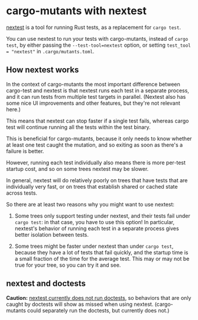 # cargo-mutants with nextest

[nextest](https://nexte.st) is a tool for running Rust tests, as a replacement for `cargo test`.

You can use nextest to run your tests with cargo-mutants, instead of `cargo test`, by either passing the `--test-tool=nextest` option, or setting `test_tool = "nextest"` in `.cargo/mutants.toml`.

## How nextest works

In the context of cargo-mutants the most important difference between cargo-test and nextest is that nextest runs each test in a separate process, and it can run tests from multiple test targets in parallel. (Nextest also has some nice UI improvements and other features, but they're not relevant here.)

This means that nextest can stop faster if a single test fails, whereas cargo test will continue running all the tests within the test binary.

This is beneficial for cargo-mutants, because it only needs to know whether at least one test caught the mutation, and so exiting as soon as there's a failure is better.

However, running each test individually also means there is more per-test startup cost, and so on some trees nextest may be slower.

In general, nextest will do relatively poorly on trees that have tests that are individually very fast, or on trees that establish shared or cached state across tests.

So there are at least two reasons why you might want to use nextest:

1. Some trees only support testing under nextest, and their tests fail under `cargo test`: in that case, you have to use this option! In particular, nextest's behavior of running each test in a separate process gives better isolation between tests.

2. Some trees might be faster under nextest than under `cargo test`, because they have a lot of tests that fail quickly, and the startup time is a small fraction of the time for the average test. This may or may not be true for your tree, so you can try it and see.

## nextest and doctests

**Caution:** [nextest currently does not run doctests](https://github.com/nextest-rs/nextest/issues/16), so behaviors that are only caught by doctests will show as missed when using nextest. (cargo-mutants could separately run the doctests, but currently does not.)
